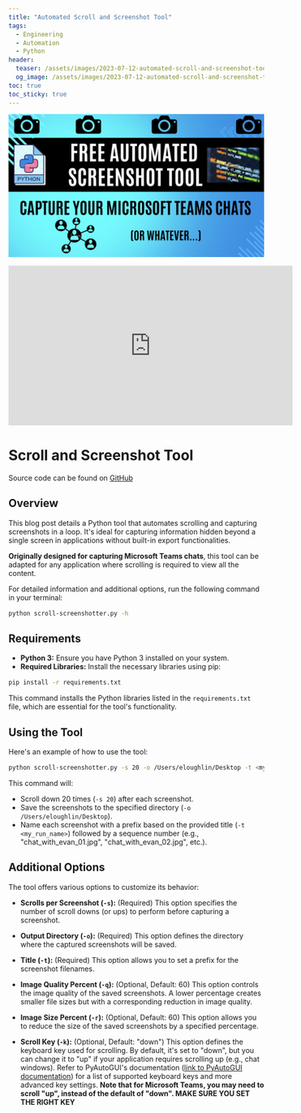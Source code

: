 ```yaml
---
title: "Automated Scroll and Screenshot Tool"
tags:
  - Engineering
  - Automation
  - Python
header:
  teaser: /assets/images/2023-07-12-automated-scroll-and-screenshot-tool/img02.png
  og_image: /assets/images/2023-07-12-automated-scroll-and-screenshot-tool/img02.png
toc: true
toc_sticky: true
---
```



![Automated Scroll and Screenshot Tool](/assets/images/2023-07-12-automated-scroll-and-screenshot-tool/img02.png)


<center>
<iframe width="560" height="315" src="https://www.youtube.com/embed/WOgt3EsVAUU" title="YouTube: Screenshot Tool" frameborder="0" allow="accelerometer; autoplay; clipboard-write; encrypted-media; gyroscope; picture-in-picture; web-share" allowfullscreen></iframe>
</center>

# Scroll and Screenshot Tool

Source code can be found on [GitHub](https://github.com/e-loughlin/scroll-screenshotter)

## Overview

This blog post details a Python tool that automates scrolling and capturing screenshots in a loop. It's ideal for capturing information hidden beyond a single screen in applications without built-in export functionalities.

**Originally designed for capturing Microsoft Teams chats**, this tool can be adapted for any application where scrolling is required to view all the content.

For detailed information and additional options, run the following command in your terminal:

```bash
python scroll-screenshotter.py -h
```

## Requirements

* **Python 3:** Ensure you have Python 3 installed on your system.
* **Required Libraries:** Install the necessary libraries using pip:

```bash
pip install -r requirements.txt
```

This command installs the Python libraries listed in the `requirements.txt` file, which are essential for the tool's functionality.


## Using the Tool

Here's an example of how to use the tool:

```bash
python scroll-screenshotter.py -s 20 -o /Users/eloughlin/Desktop -t <my_run_name>
```

This command will:

* Scroll down 20 times (`-s 20`) after each screenshot.
* Save the screenshots to the specified directory (`-o /Users/eloughlin/Desktop`).
* Name each screenshot with a prefix based on the provided title (`-t <my_run_name>`) followed by a sequence number (e.g., "chat_with_evan_01.jpg", "chat_with_evan_02.jpg", etc.).

## Additional Options

The tool offers various options to customize its behavior:

* **Scrolls per Screenshot (`-s`):** (Required) This option specifies the number of scroll downs (or ups) to perform before capturing a screenshot.

* **Output Directory (`-o`):** (Required) This option defines the directory where the captured screenshots will be saved. 

* **Title (`-t`):** (Required) This option allows you to set a prefix for the screenshot filenames. 

* **Image Quality Percent (`-q`):** (Optional, Default: 60) This option controls the image quality of the saved screenshots. A lower percentage creates smaller file sizes but with a corresponding reduction in image quality.

* **Image Size Percent (`-r`):** (Optional, Default: 60) This option allows you to reduce the size of the saved screenshots by a specified percentage. 

* **Scroll Key (`-k`):** (Optional, Default: "down") This option defines the keyboard key used for scrolling. By default, it's set to "down", but you can change it to "up" if your application requires scrolling up (e.g., chat windows). Refer to PyAutoGUI's documentation ([link to PyAutoGUI documentation](https://pyautogui.readthedocs.io/en/latest/keyboard.html)) for a list of supported keyboard keys and more advanced key settings. **Note that for Microsoft Teams, you may need to scroll "up", instead of the default of "down". MAKE SURE YOU SET THE RIGHT KEY**

